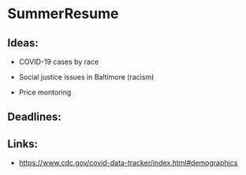 # SummerResume

## Ideas:
- COVID-19 cases by race

- Social justice issues in Baltimore (racism)

- Price montoring


## Deadlines:

## Links:
- https://www.cdc.gov/covid-data-tracker/index.html#demographics

